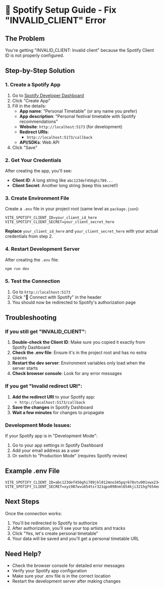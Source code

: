 # 🎵 Spotify Setup Guide - Fix "INVALID_CLIENT" Error

## The Problem
You're getting "INVALID_CLIENT: Invalid client" because the Spotify Client ID is not properly configured.

## Step-by-Step Solution

### 1. Create a Spotify App
1. Go to [Spotify Developer Dashboard](https://developer.spotify.com/dashboard)
2. Click "Create App"
3. Fill in the details:
   - **App name**: "Personal Timetable" (or any name you prefer)
   - **App description**: "Personal festival timetable with Spotify recommendations"
   - **Website**: `http://localhost:5173` (for development)
   - **Redirect URIs**: 
     - `http://localhost:5173/callback`
   - **API/SDKs**: Web API
4. Click "Save"

### 2. Get Your Credentials
After creating the app, you'll see:
- **Client ID**: A long string like `abc123def456ghi789...`
- **Client Secret**: Another long string (keep this secret!)

### 3. Create Environment File
Create a `.env` file in your project root (same level as `package.json`):

```env
VITE_SPOTIFY_CLIENT_ID=your_client_id_here
VITE_SPOTIFY_CLIENT_SECRET=your_client_secret_here
```

**Replace** `your_client_id_here` and `your_client_secret_here` with your actual credentials from step 2.

### 4. Restart Development Server
After creating the `.env` file:
```bash
npm run dev
```

### 5. Test the Connection
1. Go to `http://localhost:5173`
2. Click "🎵 Connect with Spotify" in the header
3. You should now be redirected to Spotify's authorization page

## Troubleshooting

### If you still get "INVALID_CLIENT":
1. **Double-check the Client ID**: Make sure you copied it exactly from Spotify Dashboard
2. **Check the .env file**: Ensure it's in the project root and has no extra spaces
3. **Restart the dev server**: Environment variables only load when the server starts
4. **Check browser console**: Look for any error messages

### If you get "Invalid redirect URI":
1. **Add the redirect URI** to your Spotify app:
   - `http://localhost:5173/callback`
2. **Save the changes** in Spotify Dashboard
3. **Wait a few minutes** for changes to propagate

### Development Mode Issues:
If your Spotify app is in "Development Mode":
1. Go to your app settings in Spotify Dashboard
2. Add your email address as a user
3. Or switch to "Production Mode" (requires Spotify review)

## Example .env File
```env
VITE_SPOTIFY_CLIENT_ID=abc123def456ghi789jkl012mno345pqr678stu901vwx234yz
VITE_SPOTIFY_CLIENT_SECRET=xyz987wvu654tsr321qpo098nml654kji321hgf654edc987ba
```

## Next Steps
Once the connection works:
1. You'll be redirected to Spotify to authorize
2. After authorization, you'll see your top artists and tracks
3. Click "Yes, let's create personal timetable"
4. Your data will be saved and you'll get a personal timetable URL

## Need Help?
- Check the browser console for detailed error messages
- Verify your Spotify app configuration
- Make sure your .env file is in the correct location
- Restart the development server after making changes
